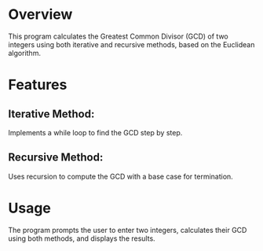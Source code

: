 #  Overview
This program calculates the Greatest Common Divisor (GCD) of two integers using both iterative and recursive methods, based on the Euclidean algorithm.

# Features
## Iterative Method:
Implements a while loop to find the GCD step by step.
## Recursive Method:
Uses recursion to compute the GCD with a base case for termination.

# Usage
The program prompts the user to enter two integers, calculates their GCD using both methods, and displays the results.
